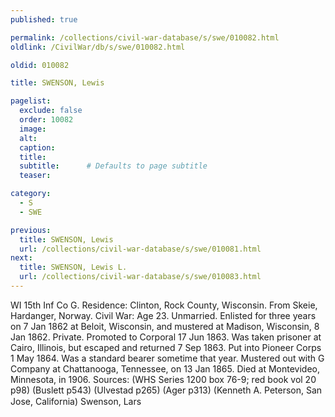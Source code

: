 ```yaml
---
published: true

permalink: /collections/civil-war-database/s/swe/010082.html
oldlink: /CivilWar/db/s/swe/010082.html

oldid: 010082

title: SWENSON, Lewis

pagelist:
  exclude: false
  order: 10082
  image: 
  alt:
  caption:
  title:
  subtitle:      # Defaults to page subtitle
  teaser:

category: 
  - S 
  - SWE

previous:
  title: SWENSON, Lewis
  url: /collections/civil-war-database/s/swe/010081.html  
next:
  title: SWENSON, Lewis L.
  url: /collections/civil-war-database/s/swe/010083.html   
---
```

WI 15th Inf Co G. Residence: Clinton, Rock County, Wisconsin. From Skeie, Hardanger, Norway. Civil War: Age 23. Unmarried. Enlisted for three years on 7 Jan 1862 at Beloit, Wisconsin, and mustered at Madison, Wisconsin, 8 Jan 1862. Private. Promoted to Corporal 17 Jun 1863. Was taken prisoner at Cairo, Illinois, but escaped and returned 7 Sep 1863. Put into Pioneer Corps 1 May 1864. Was a standard bearer sometime that year. Mustered out with G Company at Chattanooga, Tennessee, on 13 Jan 1865. Died at Montevideo, Minnesota, in 1906. Sources: (WHS Series 1200 box 76-9; red book vol 20 p98) (Buslett p543) (Ulvestad p265) (Ager p313) (Kenneth A. Peterson, San Jose, California) &#147;Swenson, Lars&#148;